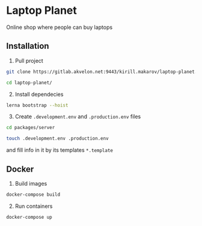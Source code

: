 # Laptop Planet

Online shop where people can buy laptops

## Installation

1. Pull project

```sh
git clone https://gitlab.akvelon.net:9443/kirill.makarov/laptop-planet.git

cd laptop-planet/
```

2. Install dependecies
```sh
lerna bootstrap --hoist
```

3. Create `.development.env` and `.production.env` files 
```sh
cd packages/server

touch .development.env .production.env
```
and fill info in it by its templates `*.template`

## Docker

1. Build images
```sh
docker-compose build
```

2. Run containers
```sh
docker-compose up
```
